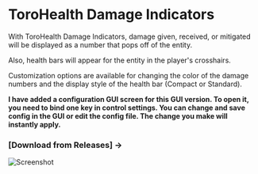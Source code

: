 # ToroHealth Damage Indicators

With ToroHealth Damage Indicators, damage given, received, or mitigated will be displayed as a number that pops off of the entity.

Also, health bars will appear for the entity in the player's crosshairs.

Customization options are available for changing the color of the damage numbers and the display style of the health bar (Compact or Standard).

**I have added a configuration GUI screen for this GUI version. To open it, you need to bind one key in control settings. You can change and save config in the GUI or edit the config file. The change you make will instantly apply.**

### [Download from Releases] ->

![Screenshot](https://i.imgur.com/C9oBhZ5.png)
